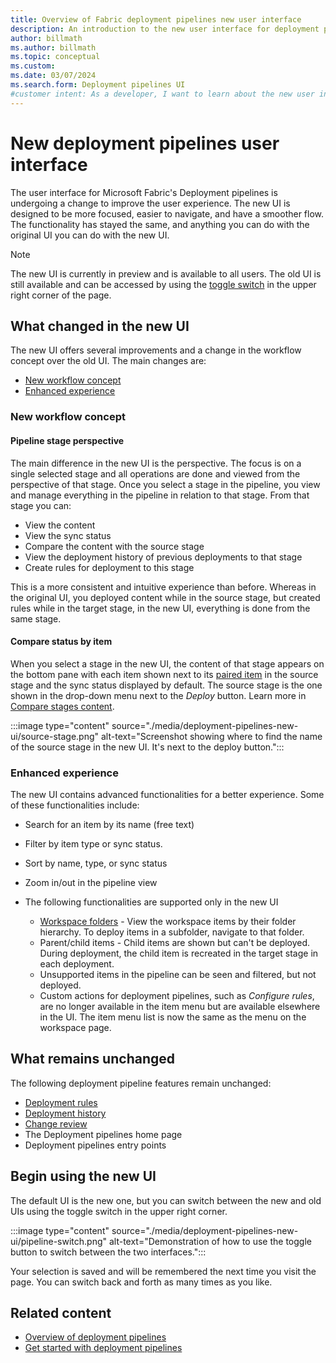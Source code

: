 ```yaml
---
title: Overview of Fabric deployment pipelines new user interface
description: An introduction to the new user interface for deployment pipelines in the Fabric (ALM) tool
author: billmath
ms.author: billmath
ms.topic: conceptual
ms.custom:
ms.date: 03/07/2024
ms.search.form: Deployment pipelines UI
#customer intent: As a developer, I want to learn about the new user interface for deployment pipelines in the Fabric service so that I can manage my development process efficiently.
---
```


# New deployment pipelines user interface

The user interface for Microsoft Fabric's Deployment pipelines is undergoing a change to improve the user experience. The new UI is designed to be more focused, easier to navigate, and have a smoother flow. The functionality has stayed the same, and anything you can do with the original UI you can do with the new UI.

> [!NOTE]
> The new UI is currently in preview and is available to all users. The old UI is still available and can be accessed by using the [toggle switch](#begin-using-the-new-ui) in the upper right corner of the page.

## What changed in the new UI

The new UI offers several improvements and a change in the workflow concept over the old UI. The main changes are:

* [New workflow concept](#new-workflow-concept)
* [Enhanced experience](#enhanced-experience)

### New workflow concept

#### Pipeline stage perspective

The main difference in the new UI is the perspective. The focus is on a single selected stage and all operations are done and viewed from the perspective of that stage. Once you select a stage in the pipeline, you view and manage everything in the pipeline in relation to that stage. From that stage you can:

* View the content
* View the sync status
* Compare the content with the source stage
* View the deployment history of previous deployments to that stage
* Create rules for deployment to this stage

This is a more consistent and intuitive experience than before. Whereas in the original UI, you deployed content while in the source stage, but created rules while in the target stage, in the new UI, everything is done from the same stage.

#### Compare status by item

When you select a stage in the new UI, the content of that stage appears on the bottom pane with each item shown next to its [paired item](./intro-to-deployment-pipelines.md#item-pairing) in the source stage and the sync status displayed by default. The source stage is the one shown in the drop-down menu next to the *Deploy* button. Learn more in [Compare stages content](./compare-pipeline-content.md#compare-stages).

:::image type="content" source="./media/deployment-pipelines-new-ui/source-stage.png" alt-text="Screenshot showing where to find the name of the source stage in the new UI. It's next to the deploy button.":::

### Enhanced experience

The new UI contains advanced functionalities for a better experience. Some of these functionalities include:

* Search for an item by its name (free text)
* Filter by item type or sync status.
* Sort by name, type, or sync status
* Zoom in/out in the pipeline view

* The following functionalities are supported only in the new UI

  * [Workspace folders](./understand-the-deployment-process.md#folders-in-deployment-pipelines-preview) - View the workspace items by their folder hierarchy. To deploy items in a subfolder, navigate to that folder.
  * Parent/child items - Child items are shown but can't be deployed. During deployment, the child item is recreated in the target stage in each deployment.
  * Unsupported items in the pipeline can be seen and filtered, but not deployed.
  * Custom actions for deployment pipelines, such as *Configure rules*, are no longer available in the item menu but are available elsewhere in the UI. The item menu list is now the same as the menu on the workspace page.

## What remains unchanged

The following deployment pipeline features remain unchanged:

* [Deployment rules](./create-rules.md)
* [Deployment history](./deployment-history.md)
* [Change review](./compare-pipeline-content.md)
* The Deployment pipelines home page
* Deployment pipelines entry points

## Begin using the new UI

The default UI is the new one, but you can switch between the new and old UIs using the toggle switch in the upper right corner.

:::image type="content" source="./media/deployment-pipelines-new-ui/pipeline-switch.png" alt-text="Demonstration of how to use the toggle button to switch between the two interfaces.":::

Your selection is saved and will be remembered the next time you visit the page. You can switch back and forth as many times as you like.

## Related content

* [Overview of deployment pipelines](./intro-to-deployment-pipelines.md)
* [Get started with deployment pipelines](get-started-with-deployment-pipelines.md)
